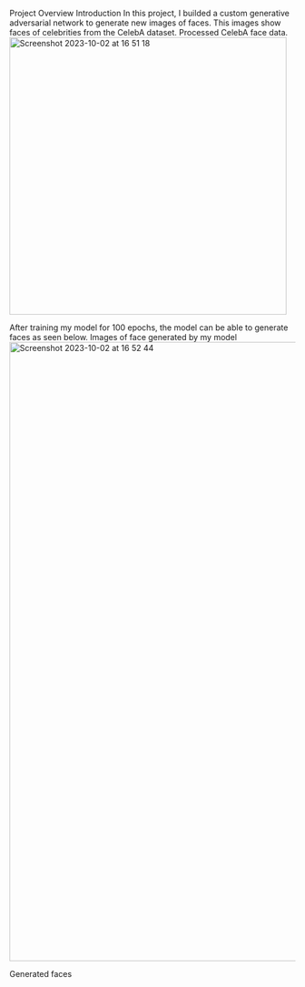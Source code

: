 Project Overview
Introduction
In this project, I builded a custom generative adversarial network to generate new images of faces.
This images show faces of celebrities from the CelebA dataset.
Processed CelebA face data.
<img width="488" alt="Screenshot 2023-10-02 at 16 51 18" src="https://github.com/yvesyue/face_generation/assets/105387740/c39af33d-9e0f-4a0b-a91d-45ff8fd68948">

After training my model for 100 epochs, the model can be able to generate faces as seen below.
Images of face generated by my model
<img width="1089" alt="Screenshot 2023-10-02 at 16 52 44" src="https://github.com/yvesyue/face_generation/assets/105387740/e038b524-8d04-4165-828e-6408fd98e455">

Generated faces
